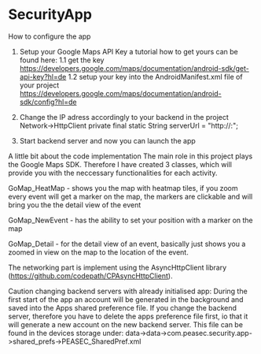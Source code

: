 # SecurityApp
How to configure the app
1. Setup your Google Maps API Key a tutorial how to get yours can be found here:
  1.1 get the key
  https://developers.google.com/maps/documentation/android-sdk/get-api-key?hl=de
  1.2 setup your key into the AndroidManifest.xml file of your project
  https://developers.google.com/maps/documentation/android-sdk/config?hl=de

2. Change the IP adress accordingly to your backend in the project Network->HttpClient
private final static String serverUrl = "http://<IP>:<PORT>";

3. Start backend server and now you can launch the app

A little bit about the code implementation
The main role in this project plays the Google Maps SDK. Therefore I have created 3 classes, which will provide you with the neccessary functionalities for each activity.

GoMap_HeatMap - shows you the map with heatmap tiles, if you zoom every event will get a marker on the map, the markers are clickable and will bring you the the detail view of the event

GoMap_NewEvent - has the ability to set your position with a marker on the map

GoMap_Detail - for the detail view of an event, basically just shows you a zoomed in view on the map to the location of the event.

The networking part is implement using the AsyncHttpClient library (https://github.com/codepath/CPAsyncHttpClient).

Caution changing backend servers with already initialised app:
During the first start of the app an account will be generated in the background and saved into the Apps shared preference file. If you change the backend server, therefore you have to delete the apps preference file first, io that it will generate a new account on the new backend server. This file can be found in the devices storage under: data->data->com.peasec.security.app->shared_prefs->PEASEC_SharedPref.xml
